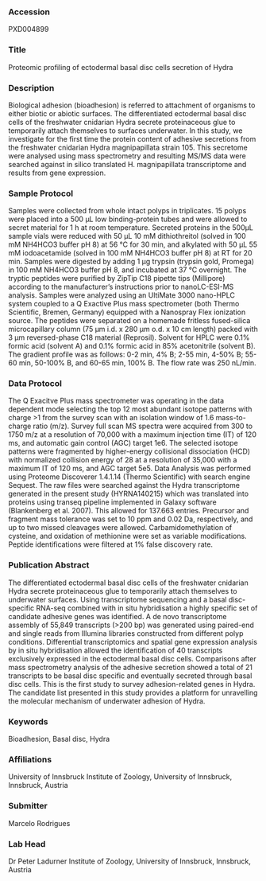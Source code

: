 ### Accession
PXD004899

### Title
Proteomic profiling of ectodermal basal disc cells secretion of Hydra

### Description
Biological adhesion (bioadhesion) is referred to attachment of organisms to either biotic or abiotic surfaces. The differentiated ectodermal basal disc cells of the freshwater cnidarian Hydra secrete proteinaceous glue to temporarily attach themselves to surfaces underwater. In this study, we investigate for the first time the protein content of adhesive secretions from the freshwater cnidarian Hydra magnipapillata strain 105. This secretome were analysed using mass spectrometry and resulting MS/MS data were searched against in silico translated H. magnipapillata transcriptome and results from gene expression.

### Sample Protocol
Samples were collected from whole intact polyps in triplicates. 15 polyps were placed into a 500 µL low binding-protein tubes and were allowed to secret material for 1 h at room temperature. Secreted proteins in the 500µL sample vials were reduced with 50 µL 10 mM dithiothreitol (solved in 100 mM NH4HCO3 buffer pH 8) at 56 °C for 30 min, and alkylated with 50 µL 55 mM iodoacetamide (solved in 100 mM NH4HCO3 buffer pH 8) at RT for 20 min. Samples were digested by adding 1 µg trypsin (trypsin gold, Promega) in 100 mM NH4HCO3 buffer pH 8, and incubated at 37 °C overnight. The tryptic peptides were purified by ZipTip C18 pipette tips (Millipore) according to the manufacturer’s instructions prior to nanoLC-ESI-MS analysis. Samples were analyzed using an UltiMate 3000 nano-HPLC system coupled to a Q Exactive Plus mass spectrometer (both Thermo Scientific, Bremen, Germany) equipped with a Nanospray Flex ionization source. The peptides were separated on a homemade fritless fused-silica microcapillary column (75 µm i.d. x 280 µm o.d. x 10 cm length) packed with 3 µm reversed-phase C18 material (Reprosil). Solvent for HPLC were 0.1% formic acid (solvent A) and 0.1% formic acid in 85% acetonitrile (solvent B). The gradient profile was as follows: 0-2 min, 4% B; 2-55 min, 4-50% B; 55-60 min, 50-100% B, and 60-65 min, 100% B. The flow rate was 250 nL/min.

### Data Protocol
The Q Exacitve Plus mass spectrometer was operating in the data dependent mode selecting the top 12 most abundant isotope patterns with charge >1 from the survey scan with an isolation window of 1.6 mass-to-charge ratio (m/z). Survey full scan MS spectra were acquired from 300 to 1750 m/z at a resolution of 70,000 with a maximum injection time (IT) of 120 ms, and automatic gain control (AGC) target 1e6. The selected isotope patterns were fragmented by higher-energy collisional dissociation (HCD) with normalized collision energy of 28 at a resolution of 35,000 with a maximum IT of 120 ms, and AGC target 5e5. Data Analysis was performed using Proteome Discoverer 1.4.1.14 (Thermo Scientific) with search engine Sequest. The raw files were searched against the Hydra transcriptome generated in the present study (HYRNA140215) which was translated into proteins using transeq pipeline implemented in Galaxy software (Blankenberg et al. 2007). This allowed for 137.663 entries. Precursor and fragment mass tolerance was set to 10 ppm and 0.02 Da, respectively, and up to two missed cleavages were allowed. Carbamidomethylation of cysteine, and oxidation of methionine were set as variable modifications. Peptide identifications were filtered at 1% false discovery rate.

### Publication Abstract
The differentiated ectodermal basal disc cells of the freshwater cnidarian Hydra secrete proteinaceous glue to temporarily attach themselves to underwater surfaces. Using transcriptome sequencing and a basal disc-specific RNA-seq combined with in situ hybridisation a highly specific set of candidate adhesive genes was identified. A de novo transcriptome assembly of 55,849 transcripts (&gt;200&#xa0;bp) was generated using paired-end and single reads from Illumina libraries constructed from different polyp conditions. Differential transcriptomics and spatial gene expression analysis by in situ hybridisation allowed the identification of 40 transcripts exclusively expressed in the ectodermal basal disc cells. Comparisons after mass spectrometry analysis of the adhesive secretion showed a total of 21 transcripts to be basal disc specific and eventually secreted through basal disc cells. This is the first study to survey adhesion-related genes in Hydra. The candidate list presented in this study provides a platform for unravelling the molecular mechanism of underwater adhesion of Hydra.

### Keywords
Bioadhesion, Basal disc, Hydra

### Affiliations
University of Innsbruck
Institute of Zoology, University of Innsbruck, Innsbruck, Austria

### Submitter
Marcelo Rodrigues

### Lab Head
Dr Peter Ladurner
Institute of Zoology, University of Innsbruck, Innsbruck, Austria


